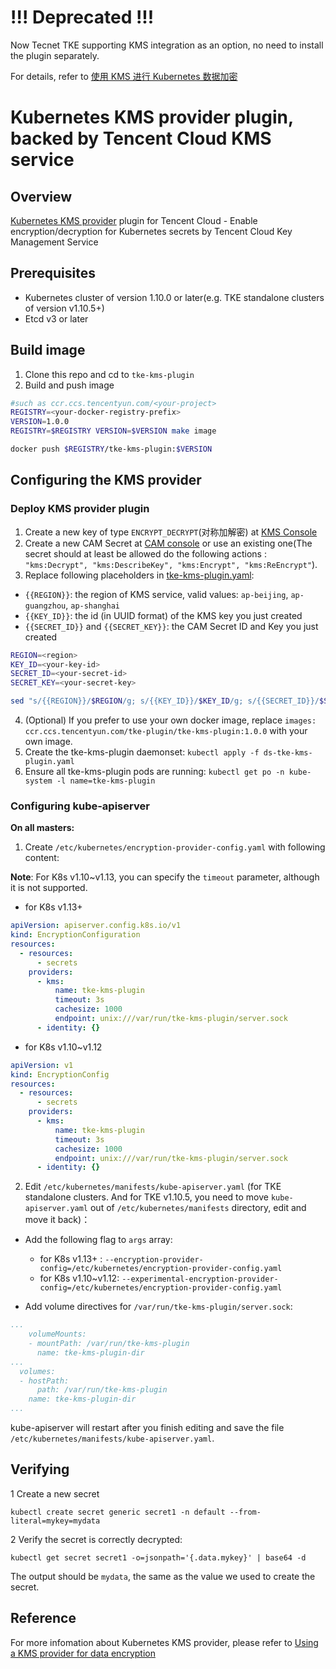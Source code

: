 # !!! Deprecated !!!
Now Tecnet TKE supporting KMS integration as an option, no need to install the plugin separately.

For details, refer to [使用 KMS 进行 Kubernetes 数据加密](https://cloud.tencent.com/document/product/457/45594)

# Kubernetes KMS provider plugin, backed by Tencent Cloud KMS service

## Overview

[Kubernetes KMS provider](https://kubernetes.io/docs/tasks/administer-cluster/kms-provider/) plugin for Tencent Cloud - Enable encryption/decryption for Kubernetes secrets by Tencent Cloud Key Management Service

## Prerequisites

- Kubernetes cluster of version 1.10.0 or later(e.g. TKE standalone clusters of version v1.10.5+)
- Etcd v3 or later

## Build image

1. Clone this repo and cd to `tke-kms-plugin`
2. Build and push image
```bash
#such as ccr.ccs.tencentyun.com/<your-project>
REGISTRY=<your-docker-registry-prefix>
VERSION=1.0.0
REGISTRY=$REGISTRY VERSION=$VERSION make image

docker push $REGISTRY/tke-kms-plugin:$VERSION
```

## Configuring the KMS provider
### Deploy KMS provider plugin
1. Create a new key of type `ENCRYPT_DECRYPT`(对称加解密) at [KMS Console](https://console.cloud.tencent.com/kms2)
2. Create a new CAM Secret at [CAM console](https://console.cloud.tencent.com/cam) or use an existing one(The secret should at least be allowed do the following actions : `"kms:Decrypt", "kms:DescribeKey", "kms:Encrypt", "kms:ReEncrypt"`).
3. Replace following placeholders in [tke-kms-plugin.yaml](deployment/tke-kms-plugin.yaml):
  - `{{REGION}}`: the region of KMS service, valid values: `ap-beijing`, `ap-guangzhou`, `ap-shanghai`
  - `{{KEY_ID}}`: the id (in UUID format) of the KMS key you just created
  - `{{SECRET_ID}}` and `{{SECRET_KEY}}`: the CAM Secret ID and Key you just created
  ```bash
  REGION=<region>
  KEY_ID=<your-key-id>
  SECRET_ID=<your-secret-id>
  SECRET_KEY=<your-secret-key>

  sed "s/{{REGION}}/$REGION/g; s/{{KEY_ID}}/$KEY_ID/g; s/{{SECRET_ID}}/$SECRET_ID/g; s/{{SECRET_KEY}}/$SECRET_KEY/g" deployment/tke-kms-plugin.yaml > ds-tke-kms-plugin.yaml

  ```
4. (Optional) If you prefer to use your own docker image, replace `images: ccr.ccs.tencentyun.com/tke-plugin/tke-kms-plugin:1.0.0` with your own image.
5. Create the tke-kms-plugin daemonset: `kubectl apply -f ds-tke-kms-plugin.yaml`
6. Ensure all tke-kms-plugin pods are running: `kubectl get po -n kube-system -l name=tke-kms-plugin`

### Configuring kube-apiserver
**On all masters:**

1. Create `/etc/kubernetes/encryption-provider-config.yaml` with following content:

  **Note**: For K8s v1.10~v1.13, you can specify the `timeout` parameter, although it is not supported.

 + for K8s v1.13+
```yaml
apiVersion: apiserver.config.k8s.io/v1
kind: EncryptionConfiguration
resources:
  - resources:
      - secrets
    providers:
      - kms:
          name: tke-kms-plugin
          timeout: 3s
          cachesize: 1000
          endpoint: unix:///var/run/tke-kms-plugin/server.sock
      - identity: {}
```

  + for K8s v1.10~v1.12
```yaml
apiVersion: v1
kind: EncryptionConfig
resources:
  - resources:
      - secrets
    providers:
      - kms:
          name: tke-kms-plugin
          timeout: 3s
          cachesize: 1000
          endpoint: unix:///var/run/tke-kms-plugin/server.sock
      - identity: {}

```

2. Edit `/etc/kubernetes/manifests/kube-apiserver.yaml` (for TKE standalone clusters. And for TKE v1.10.5, you need to move `kube-apiserver.yaml` out of `/etc/kubernetes/manifests` directory, edit and move it back)：

+ Add the following flag to `args` array:
    - for K8s v1.13+ : `--encryption-provider-config=/etc/kubernetes/encryption-provider-config.yaml`
    - for K8s v1.10~v1.12: `--experimental-encryption-provider-config=/etc/kubernetes/encryption-provider-config.yaml` 

+ Add volume directives for `/var/run/tke-kms-plugin/server.sock`:

```yaml
...
    volumeMounts:
    - mountPath: /var/run/tke-kms-plugin
      name: tke-kms-plugin-dir
...
  volumes:
  - hostPath:
      path: /var/run/tke-kms-plugin
    name: tke-kms-plugin-dir
...    
```

kube-apiserver will restart after you finish editing and save the file `/etc/kubernetes/manifests/kube-apiserver.yaml`.

## Verifying

1 Create a new secret

```
kubectl create secret generic secret1 -n default --from-literal=mykey=mydata
```

2 Verify the secret is correctly decrypted:

```
kubectl get secret secret1 -o=jsonpath='{.data.mykey}' | base64 -d
```
The output should be `mydata`, the same as the value we used to create the secret.

## Reference

For more infomation about Kubernetes KMS provider, please refer to [Using a KMS provider for data encryption](https://kubernetes.io/docs/tasks/administer-cluster/kms-provider/)
